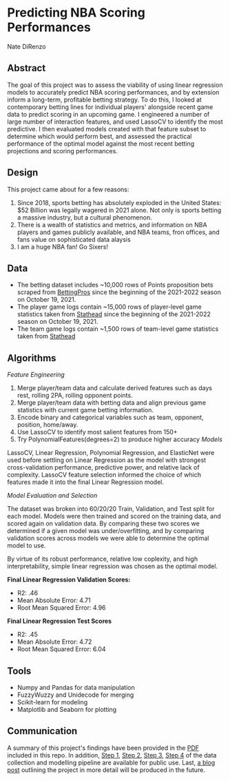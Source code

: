 # Predicting NBA Scoring Performances
Nate DiRenzo

## Abstract
The goal of this project was to assess the viability of using linear regression models to accurately predict NBA scoring performances, and by extension inform a long-term, profitable betting strategy. To do this, I looked at contemporary betting lines for individual players' alongside recent game data to predict scoring in an upcoming game. I engineered a number of large number of interaction features, and used LassoCV to identify the most predictive. I then evaluated models created with that feature subset to determine which would perform best, and assessed the practical performance of the optimal model against the most recent betting projections and scoring performances.

## Design
This project came about for a few reasons:
1. Since 2018, sports betting has absolutely exploded in the United States: $52 Billion was legally wagered in 2021 alone. Not only is sports betting a massive industry, but a cultural phenomenon. 
2. There is a wealth of statistics and metrics, and information on NBA players and games publicly available, and NBA teams, fron offices, and fans value on sophisticated data alaysis
3. I am a huge NBA fan! Go Sixers!

## Data
- The betting dataset includes ~10,000 rows of Points proposition bets scraped from [BettingPros](https://www.bettingpros.com/nba/picks/prop-bets/) since the beginning of the 2021-2022 season on October 19, 2021.
- The player game logs contain ~15,000 rows of player-level game statistics taken from [Stathead](https://stathead.com/basketball/pgl_finder.cgi?request=1&lg_id=NBA&order_by=date_game&match=game&season_start=1&year_max=2022&is_playoffs=N&season_end=-1&order_by_asc=1&age_min=0&age_max=99&year_min=2022&offset=15000) since the beginning of the 2021-2022 season on October 19, 2021.
- The team game logs contain ~1,500 rows of team-level game statistics taken from [Stathead](https://stathead.com/basketball/tgl_finder.cgi?request=1&lg_id=NBA&order_by=date_game&match=game&is_playoffs=N&year_max=2022&order_by_asc=1&team_seed_cmp=gt&opp_seed_cmp=gt&year_min=2022&offset=1300)
## Algorithms

*Feature Engineering*
1. Merge player/team data and calculate derived features such as days rest, rolling 2PA, rolling opponent points.
2. Merge player/team data with betting data and align previous game statistics with current game betting information.
3. Encode binary and categorical variables such as team, opponent, position, home/away.
4. Use LassoCV to identify most salient features from 150+
5. Try PolynomialFeatures(degrees=2) to produce higher accuracy
*Models*
  
LassoCV, Linear Regression, Polynomial Regression, and ElasticNet were used before settling on Linear Regression as the model with strongest cross-validation performance, predictive power, and relative lack of complexity. LassoCV feature selection informed the choice of which features made it into the final Linear Regression model.

*Model Evaluation and Selection*
  
The dataset was broken into 60/20/20 Train, Validation, and Test split for each model. Models were then trained and scored on the training data, and scored again on validation data. By comparing these two scores we determined if a given model was under/overfitting, and by comparing validation scores across models we were able to determine the optimal model to use.

By virtue of its robust performance, relative low coplexity, and high interpretability, simple linear regression was chosen as the optimal model.

**Final Linear Regression Validation Scores:**
   - R2: .46
   - Mean Absolute Error: 4.71
   - Root Mean Squared Error: 4.96

**Final Linear Regression Test Scores** 
   - R2: .45
   - Mean Absolute Error: 4.72 
   - Root Mean Squared Error: 6.04

## Tools
- Numpy and Pandas for data manipulation
- FuzzyWuzzy and Unidecode for merging
- Scikit-learn for modeling
- Matplotlib and Seaborn for plotting

## Communication
A summary of this project's findings have been provided in the [PDF](https://github.com/NateDiR/Prop_Betting_Regression_Project/blob/main/NBA%20Linear%20Regression%20Presentation.pdf) included in this repo. In addition, [Step 1](https://github.com/NateDiR/Prop_Betting_Regression_Project/blob/main/Web%20Scraping%20Script%20(Step%201).ipynb), [Step 2](https://github.com/NateDiR/Prop_Betting_Regression_Project/blob/main/Merging%20Player%20%2B%20Team%20Stats%20(Step%202).ipynb), [Step 3](https://github.com/NateDiR/Prop_Betting_Regression_Project/blob/main/Feature%20Engineering%20and%20Merge%20Player%20%2B%20Team%20Stats%20with%20Betting%20Data%20(Step%203).ipynb), [Step 4](https://github.com/NateDiR/Prop_Betting_Regression_Project/blob/main/Modeling%20%2B%20Scoring%20(Step%204).ipynb) of the data collection and modelling pipeline are available for public use. Last, [a blog post](https://medium.com/@NathanielDiRenzo) outlining the project in more detail will be produced in the future.
